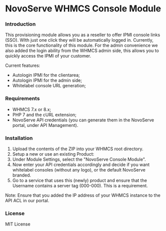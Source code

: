 # NovoServe WHMCS Console Module

### Introduction

This provisioning module allows you as a reseller to offer IPMI console links (SSO).
WIth just one click they will be automatically logged in. Currently, this is the core functionality of this module.
For the admin convenience we also added the login ability from the WHMCS admin side, this allows you to quickly access the IPMI of your customer.

Current features:
- Autologin IPMI for the clientarea;
- Autologin IPMI for the admin side;
- Whitelabel console URL generation;

### Requirements
- WHMCS 7.x or 8.x;
- PHP 7 and the cURL extension;
- NovoServe API credentials (you can generate them in the NovoServe portal, under API Management).

### Installation

1. Upload the contents of the ZIP into your WHMCS root directory.
2. Setup a new or use an existing Product:
3. Under Module Settings, select the "NovoServe Console Module".
4. Now enter your API credentials accordingly and decide if you want whitelabel consoles (without any logo), or the default NovoServe branded.
5. Go to a service that uses this (newly) product and ensure that the Username contains a server tag (000-000). This is a requirement.

Note: Ensure that you added the IP address of your WHMCS instance to the API ACL in our portal.

### License
MIT License